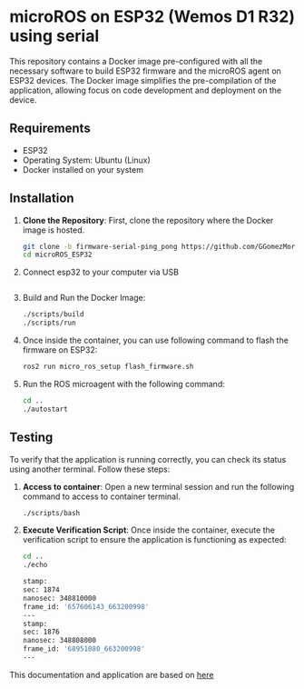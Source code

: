 # microROS on ESP32 (Wemos D1 R32) using serial

This repository contains a Docker image pre-configured with all the necessary software to build ESP32 firmware and the microROS agent on ESP32 devices. The Docker image simplifies the pre-compilation of the application, allowing focus on code development and deployment on the device.

## Requirements

- ESP32
- Operating System: Ubuntu (Linux)
- Docker installed on your system

## Installation

1. **Clone the Repository**: First, clone the repository where the Docker image is hosted.

   ```bash
   git clone -b firmware-serial-ping_pong https://github.com/GGomezMorales/microROS_ESP32.git
   cd microROS_ESP32

2. Connect esp32 to your computer via USB

   ```
3. Build and Run the Docker Image:

   ```bash
   ./scripts/build
   ./scripts/run
   ```

4. Once inside the container, you can use following command to flash the firmware on ESP32:
   ```bash
   ros2 run micro_ros_setup flash_firmware.sh
   ```

5. Run the ROS microagent with the following command:
   ```bash
   cd ..
   ./autostart
   ```

## Testing

To verify that the application is running correctly, you can check its status using another terminal. Follow these steps:

1. **Access to container**: Open a new terminal session and run the following command to access to container terminal.

   ```bash
   ./scripts/bash
   ```
2. **Execute Verification Script**: Once inside the container, execute the verification script to ensure the application is functioning as expected:

   ```bash
   cd ..
   ./echo
   ```

   ```bash
   stamp:
   sec: 1874
   nanosec: 348810000
   frame_id: '657606143_663200998'
   ---
   stamp:
   sec: 1876
   nanosec: 348808000
   frame_id: '68951080_663200998'
   ---
   ```

This documentation and application are based on [here](https://cps.unileoben.ac.at/install-micro-ros-on-esp32/)
